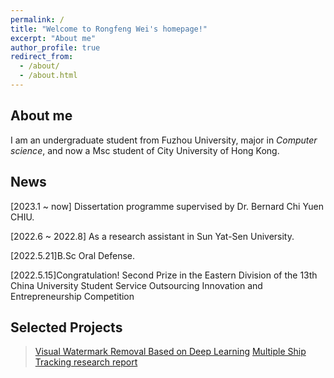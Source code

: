 ```yaml
---
permalink: /
title: "Welcome to Rongfeng Wei's homepage!"
excerpt: "About me"
author_profile: true
redirect_from: 
  - /about/
  - /about.html
---
```


## About me

I am an undergraduate student from Fuzhou University, major in *Computer science*, and now a Msc student of City University of Hong Kong.  

## News
[2023.1 ~ now] Dissertation programme supervised by Dr. Bernard Chi Yuen CHIU.

[2022.6 ~ 2022.8] As a research assistant in Sun Yat-Sen University.

[2022.5.21]B.Sc Oral Defense.

[2022.5.15]Congratulation! Second Prize in the Eastern Division of the 13th China University Student Service Outsourcing Innovation and Entrepreneurship Competition

## Selected Projects
> [Visual Watermark Removal Based on Deep Learning](/files/Visual%20Watermark%20Removal%20Based%20on%20Deep%20Learning.pdf)
> [Multiple Ship Tracking research report](/files/Multiple%20Ship%20Tracking%20research%20report.pdf)